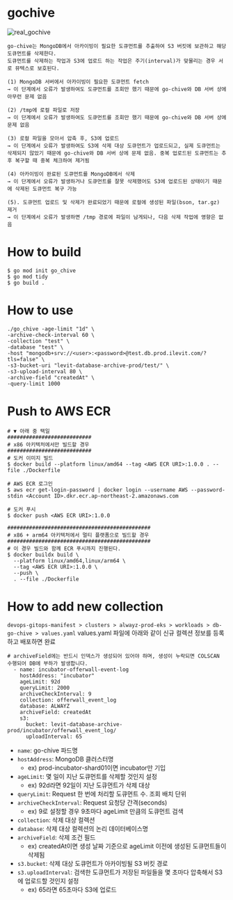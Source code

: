 # gochive
![real_gochive](https://github.com/user-attachments/assets/52f00f49-2e7c-4c00-a97e-9a0bcf517eb0)

```plaintext
go-chive는 MongoDB에서 아카이빙이 필요한 도큐먼트를 추출하여 S3 버킷에 보관하고 해당 도큐먼트를 삭제한다.
도큐먼트를 삭제하는 작업과 S3에 업로드 하는 작업은 주기(interval)가 맞물리는 경우 서로 뮤텍스로 보호된다.

(1) MongoDB 서버에서 아카이빙이 필요한 도큐먼트 fetch
→ 이 단계에서 오류가 발생하여도 도큐먼트를 조회만 했기 때문에 go-chive와 DB 서버 상에 아무런 문제 없음

(2) /tmp에 로컬 파일로 저장
→ 이 단계에서 오류가 발생하여도 도큐먼트를 조회만 했기 때문에 go-chive와 DB 서버 상에 문제 없음

(3) 로컬 파일을 모아서 압축 후, S3에 업로드
→ 이 단계에서 오류가 발생하여도 S3에 삭제 대상 도큐먼트가 업로드되고, 실제 도큐먼트는 삭제되지 않았기 때문에 go-chive와 DB 서버 상에 문제 없음. 중복 업로드된 도큐먼트는 추후 복구할 때 중복 체크하여 제거됨

(4) 아카이빙이 완료된 도큐먼트를 MongoDB에서 삭제
→ 이 단계에서 오류가 발생하거나 도큐먼트를 잘못 삭제했어도 S3에 업로드된 상태이기 때문에 삭제된 도큐먼트 복구 가능

(5). 도큐먼트 업로드 및 삭제가 완료되었기 때문에 로컬에 생성된 파일(bson, tar.gz) 제거
→ 이 단계에서 오류가 발생하면 /tmp 경로에 파일이 남게되나, 다음 삭제 작업에 영향은 없음
```

# How to build
```shell
$ go mod init go_chive
$ go mod tidy
$ go build .
```

# How to use
```shell
./go_chive -age-limit "1d" \
-archive-check-interval 60 \
-collection "test" \
-database "test" \
-host "mongodb+srv://<user>:<password>@test.db.prod.ilevit.com/?tls=false" \
-s3-bucket-uri "levit-database-archive-prod/test/" \
-s3-upload-interval 80 \
-archive-field "createdAt" \
-query-limit 1000
```

# Push to AWS ECR
```shell
# ▼ 아래 중 택일
###########################
# x86 아키텍처에서만 빌드할 경우
###########################
# 도커 이미지 빌드
$ docker build --platform linux/amd64 --tag <AWS ECR URI>:1.0.0 . --file ./Dockerfile

# AWS ECR 로그인
$ aws ecr get-login-password | docker login --username AWS --password-stdin <Account ID>.dkr.ecr.ap-northeast-2.amazonaws.com

# 도커 푸시
$ docker push <AWS ECR URI>:1.0.0

##############################################
# x86 + arm64 아키텍처에서 멀티 플랫폼으로 빌드할 경우
##############################################
# 이 경우 빌드와 함께 ECR 푸시까지 진행된다.
$ docker buildx build \
  --platform linux/amd64,linux/arm64 \
  --tag <AWS ECR URI>:1.0.0 \
  --push \
  . --file ./Dockerfile
```

# How to add new collection
`devops-gitops-manifest > clusters > alwayz-prod-eks > workloads > db-go-chive > values.yaml`
values.yaml 파일에 아래와 같이 신규 컬렉션 정보를 등록하고 배포하면 완료
```shell
# archiveField에는 반드시 인덱스가 생성되어 있어야 하며, 생성이 누락되면 COLSCAN 수행되어 DB에 부하가 발생합니다.
  - name: incubator-offerwall-event-log
    hostAddress: "incubator"
    ageLimit: 92d
    queryLimit: 2000
    archiveCheckInterval: 9
    collection: offerwall_event_log
    database: ALWAYZ
    archiveField: createdAt
    s3:
      bucket: levit-database-archive-prod/incubator/offerwall_event_log/
      uploadInterval: 65
```
- `name`: go-chive 파드명
- `hostAddress`: MongoDB 클러스터명
    - ex) prod-incubator-shard01이면 incubator만 기입
- `ageLimit`: 몇 일이 지난 도큐먼트를 삭제할 것인지 설정
    - ex) 92d라면 92일이 지난 도큐먼트가 삭제 대상
- `queryLimit`: Request 한 번에 처리할 도큐먼트 수. 조회 배치 단위
- `archiveCheckInterval`: Request 요청당 간격(seconds)
    - ex) 9로 설정할 경우 9초마다 ageLimit 만큼의 도큐먼트 검색
- `collection`: 삭제 대상 컬렉션
- `database`: 삭제 대상 컬렉션의 논리 데이터베이스명
- `archiveField`: 삭제 조건 필드
    - ex) createdAt이면 생성 날짜 기준으로 ageLimit 이전에 생성된 도큐먼트들이 삭제됨
- `s3.bucket`: 삭제 대상 도큐먼트가 아카이빙될 S3 버킷 경로
- `s3.uploadInterval`: 검색한 도큐먼트가 저장된 파일들을 몇 초마다 압축해서 S3에 업로드할 것인지 설정
    - ex) 65라면 65초마다 S3에 업로드
